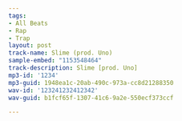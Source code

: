 ```yaml
---
tags:
- All Beats
- Rap
- Trap
layout: post
track-name: Slime (prod. Uno)
sample-embed: "1153548464"
track-description: Slime [prod. Uno]
mp3-id: '1234'
mp3-guid: 1948ea1c-20ab-490c-973a-cc8d21288350
wav-id: '123241232412342'
wav-guid: b1fcf65f-1307-41c6-9a2e-550ecf373ccf

---
```

